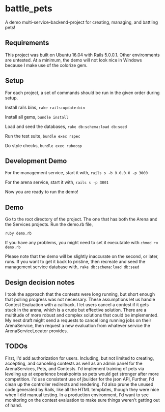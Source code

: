 # battle_pets

A demo multi-service-backend-project for creating, managing, and battling pets!

## Requirements

This project was built on Ubuntu 16.04 with Rails 5.0.0.1. Other environments are untested. At a minimum, the demo will not look nice in Windows because I make use of the colorize gem.

## Setup

For each project, a set of commands should be run in the given order during setup.

Install rails bins,
`rake rails:update:bin`

Install all gems,
`bundle install`

Load and seed the databases,
`rake db:schema:load db:seed`

Run the test suite,
`bundle exec rspec`

Do style checks,
`bundle exec rubocop`

## Development Demo

For the management service, start it with, 
`rails s -b 0.0.0.0 -p 3000`

For the arena service, start it with,
`rails s -p 3001`

Now you are ready to run the demo!

## Demo

Go to the root directory of the project. The one that has both the Arena and the Services projects. Run the demo.rb file,

```
ruby demo.rb
```

If you have any problems, you might need to set it executable with `chmod +x demo.rb`

Please note that the demo will be slightly inaccurate on the second, or later, runs. If you want to get it back to pristine, then recreate and seed the management service database with, `rake db:schema:load db:seed`

## Design decision notes

I took the approach that the contests were long running, but short enough that polling progress was not necessary. These assumptions let us handle Contest Evaluation with a callback. I let users cancel a contest if it gets stuck in the arena, which is a crude but effective solution. There are a multitude of more robust and complex solutions that could be implemented. My next draft might send a requests to cancel long running jobs on their ArenaService, then request a new evaluation from whatever service the ArenaServiceLocator provides.

## TODOs

First, I'd add authorization for users. Including, but not limited to creating, accepting, and canceling contests as well as an admin panel for the ArenaServices, Pets, and Contests. I'd implement training of pets via leveling up at experience breakpoints so pets would get stronger after more competition. I'd use consistent use of jbuilder for the json API, Further, I'd clean up the controller redirects and rendering. I'd also prune the unused code generated by Rails, like all the HTML templates, though they were nice when I did manual testing. In a production environment, I'd want to see monitoring on the contest evaluation to make sure things weren't getting out of hand.
